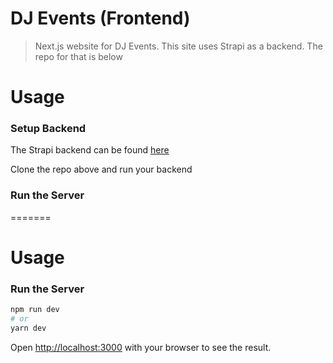 # DJ Events (Frontend)

> Next.js website for DJ Events. This site uses Strapi as a backend. The repo for that is below
# Usage
### Setup Backend

The Strapi backend can be found [here](https://github.com/amirpanahi02/DJ-event-backend)

Clone the repo above and run your backend

### Run the Server

=======

# Usage

### Run the Server

```bash
npm run dev
# or
yarn dev
```

Open [http://localhost:3000](http://localhost:3000) with your browser to see the result.

